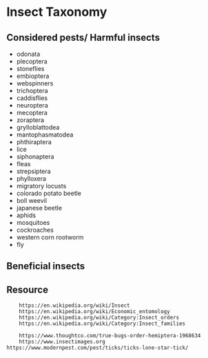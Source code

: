 # Insect Taxonomy

## Considered pests/ Harmful insects
  
- odonata
- plecoptera
- stoneflies
- embioptera
- webspinners
- trichoptera
- caddisflies
- neuroptera
- mecoptera
- zoraptera
- grylloblattodea
- mantophasmatodea
- phthiraptera
- lice
- siphonaptera
- fleas
- strepsiptera
- phylloxera
- migratory locusts
- colorado potato beetle
- boll weevil
- japanese beetle
- aphids
- mosquitoes
- cockroaches
- western corn rootworm
- fly

## Beneficial insects

## Resource

``` resource
    https://en.wikipedia.org/wiki/Insect
    https://en.wikipedia.org/wiki/Economic_entomology
    https://en.wikipedia.org/wiki/Category:Insect_orders
    https://en.wikipedia.org/wiki/Category:Insect_families

    https://www.thoughtco.com/true-bugs-order-hemiptera-1968634
    https://www.insectimages.org
https://www.modernpest.com/pest/ticks/ticks-lone-star-tick/
```
